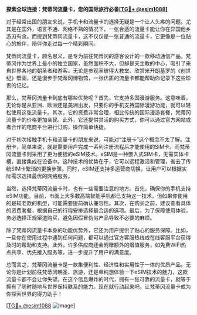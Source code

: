 **探索全球连接：梵蒂冈流量卡，您的国际旅行必备[[TG💪+ @esim1088](https://t.me/s/esim1088)]**

对于经常出国的朋友来说，手机卡和流量卡的选择无疑是一个让人头疼的问题。尤其是在国外，语言不通、网络不熟的情况下，一张合适的流量卡能让你在异国他乡游刃有余。而提到梵蒂冈流量卡，这不仅仅是一张普通的流量卡，它更像是一位贴心的旅伴，陪伴你走过每一个精彩瞬间。

梵蒂冈流量卡，顾名思义，是专为前往梵蒂冈的游客设计的一款移动通信产品。梵蒂冈作为世界上最小的独立国家，虽然面积不大，但却是天主教的中心，吸引了来自世界各地的朝圣者和游客。无论是参观圣彼得大教堂、欣赏米开朗基罗的《创世纪》壁画，还是漫步于梵蒂冈博物馆，一张优质的流量卡都能帮助你记录下这些珍贵的记忆。

那么，梵蒂冈流量卡到底有哪些优势呢？首先，它支持多国漫游服务。这意味着，无论你是从亚洲、欧洲还是美洲出发，只要你的手机支持国际漫游功能，就可以轻松使用这张流量卡。其次，它的资费非常合理，相比传统的国际漫游套餐，梵蒂冈流量卡的价格更加亲民。此外，它还提供灵活的购买方式，你可以通过官方网站或者合作的电商平台进行订购，操作简单快捷。

对于初次接触手机卡和流量卡的朋友来说，可能对“注册卡”这个概念不太了解。注册卡，简单来说，就是需要用户完成一系列注册流程后才能使用的SIM卡。而梵蒂冈流量卡则采用了更为便捷的eSIM技术。eSIM是一种嵌入式SIM卡，无需实体卡槽，直接集成在设备中。这种技术的优势在于，它可以远程激活和管理，省去了传统SIM卡繁琐的更换步骤。同时，eSIM还支持多运营商切换，让用户可以根据实际需求选择最优的网络服务。

当然，选择梵蒂冈流量卡时，也有一些需要注意的地方。首先，确保你的手机支持eSIM功能。目前，市面上大多数高端智能手机都已支持这一技术，但如果你使用的是较老款的机型，可能需要提前确认兼容性。其次，在购买之前，建议查看具体的资费套餐，根据自己的行程安排选择最合适的选项。最后，为了保障使用体验，务必选择正规渠道购买，避免因假冒伪劣产品导致不必要的麻烦。

除了梵蒂冈流量卡本身的功能优势外，它还为用户提供了贴心的服务保障。比如，一旦你在使用过程中遇到任何问题，都可以通过官方客服热线或在线客服平台获得及时的帮助和支持。此外，许多供应商还会附赠额外的增值服务，如免费WiFi热点共享、优先接入服务等，进一步提升了用户的满意度。

总而言之，梵蒂冈流量卡是一款集便利性、经济性和实用性于一体的优质产品。无论你是计划前往梵蒂冈朝圣、旅游，还是单纯想体验一下eSIM技术的魅力，这款流量卡都不会让你失望。在这个信息爆炸的时代，拥有一张可靠的流量卡，就等于拥有了随时随地与世界保持联系的能力。现在就行动起来吧，让梵蒂冈流量卡成为你探索世界的得力助手！

[[TG💪+ @esim1088](https://t.me/s/esim1088) ![Image](https://i.postimg.cc/4NQfJmqS/Snipaste-2025-05-13-00-14-12.png)]